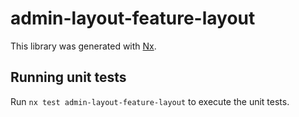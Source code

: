 # admin-layout-feature-layout

This library was generated with [Nx](https://nx.dev).

## Running unit tests

Run `nx test admin-layout-feature-layout` to execute the unit tests.
